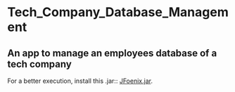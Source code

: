 # Tech_Company_Database_Management
## An app to manage an employees database of a tech company

For a better execution, install this .jar:: [JFoenix.jar](https://search.maven.org/remotecontent?filepath=com/jfoenix/jfoenix/8.0.10/jfoenix-8.0.10.jar).
